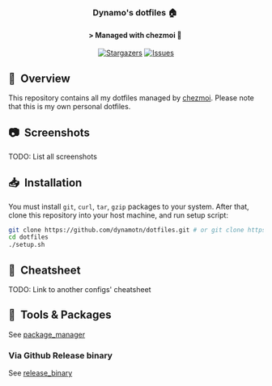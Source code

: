 <div align="center">

### Dynamo's dotfiles :house:&nbsp;

#### \> Managed with chezmoi :robot:&nbsp;
</div>

<p align="center">
	<a href="https://github.com/dynamotn/dotfiles/stargazers">
		<img alt="Stargazers" src="https://img.shields.io/github/stars/dynamotn/dotfiles?style=for-the-badge&logo=starship&color=C9CBFF&logoColor=D9E0EE&labelColor=302D41"></a>
	<a href="https://github.com/dynamotn/dotfiles/issues">
		<img alt="Issues" src="https://img.shields.io/github/issues/dynamotn/dotfiles?style=for-the-badge&logo=gitbook&color=B5E8E0&logoColor=D9E0EE&labelColor=302D41"></a>
</p>

## :book:&nbsp; Overview

This repository contains all my dotfiles managed by [chezmoi](https://github.com/twpayne/chezmoi).
Please note that this is my own personal dotfiles.

## :camera:&nbsp; Screenshots
TODO: List all screenshots

## :inbox_tray:&nbsp; Installation
You must install `git`, `curl`, `tar`, `gzip` packages to your system.
After that, clone this repository into your host machine, and run setup script:

```sh
git clone https://github.com/dynamotn/dotfiles.git # or git clone https://gitlab.com/dynamo-config/dotfiles.git
cd dotfiles
./setup.sh
```

## :scroll:&nbsp; Cheatsheet
TODO: Link to another configs' cheatsheet

## :wrench:&nbsp; Tools & Packages
See [package_manager](docs/tools/package_manager.md)

### Via Github Release binary
See [release_binary](docs/tools/release_binary.md)
